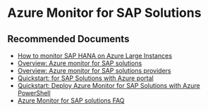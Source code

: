 <properties  
    pageTitle="Azure Monitor for SAP Solutions"
    description="Azure Monitor for SAP Solutions"
    service=""
    resource=""
    authors="azurescotro"
    ms.author="scotro"
    displayOrder=""
    selfHelpType="generic"
    supportTopicIds="32745287,32745279,32745290,32745299,32745281,32745282,32745283,32745284,32745302,32745295,32745296,32745286,32745300,32745289,32745291,32745301,32745293,32745297,32745298"
    resourceTags=""
    productPesIds="17271"
    cloudEnvironments="public, fairfax, usnat, ussec"
    articleId="ee48611d-307a-4746-97fd-01778bb5a582"
    ownershipId="Compute_AppService"
/>

# Azure Monitor for SAP Solutions

## **Recommended Documents**

* [How to monitor SAP HANA on Azure Large Instances](https://docs.microsoft.com/azure/virtual-machines/workloads/sap/troubleshooting-monitoring)<br>
* [Overview: Azure monitor for SAP solutions](https://docs.microsoft.com/azure/virtual-machines/workloads/sap/azure-monitor-overview)<br>
* [Overview: Azure monitor for SAP solutions providers](https://docs.microsoft.com/azure/virtual-machines/workloads/sap/azure-monitor-providers)<br>
* [Quickstart: for SAP Solutions with Azure portal](https://docs.microsoft.com/azure/virtual-machines/workloads/sap/azure-monitor-sap-quickstart)<br>
* [Quickstart: Deploy Azure Monitor for SAP Solutions with Azure PowerShell](https://docs.microsoft.com/azure/virtual-machines/workloads/sap/azure-monitor-sap-quickstart-powershell)<br>
* [Azure Monitor for SAP solutions FAQ](https://docs.microsoft.com/azure/virtual-machines/workloads/sap/azure-monitor-faq)<br>
